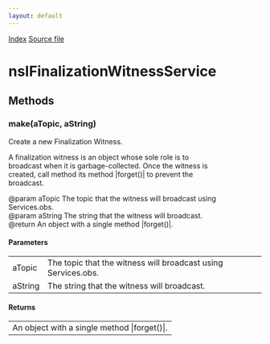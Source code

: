 ```yaml
---
layout: default
---
```

<div id='links'><a href="../index.html">Index</a>
<a href="http://dxr.mozilla.org/mozilla-central/source/toolkit/components/finalizationwitness/nsIFinalizationWitnessService.idl">Source file</a>
</div>

# nsIFinalizationWitnessService #

## Methods ##

### make(aTopic, aString) ###
  
Create a new Finalization Witness.  
  
A finalization witness is an object whose sole role is to  
broadcast when it is garbage-collected. Once the witness is  
created, call method its method |forget()| to prevent the  
broadcast.  
  
@param aTopic The topic that the witness will broadcast using  
              Services.obs.  
@param aString The string that the witness will broadcast.  
@return An object with a single method |forget()|.  
  

#### Parameters ####

<table>

<tr>
<td>aTopic</td>
<td>The topic that the witness will broadcast using  
              Services.obs.  
</td>
</tr>

<tr>
<td>aString</td>
<td>The string that the witness will broadcast.  
</td>
</tr>

</table>

#### Returns ####

<table>

<tr>
<td>An object with a single method |forget()|.  
</td>
</tr>

</table>
